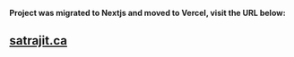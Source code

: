 **Project was migrated to Nextjs and moved to Vercel, visit the URL below:**

## [satrajit.ca](https://www.satrajit.ca)

